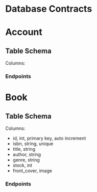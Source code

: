 # Database Contracts

# Account
## Table Schema
Columns:

### Endpoints


# Book
## Table Schema
Columns:
- id, int, primary key, auto increment
- isbn, string, unique
- title, string
- author, string
- genre, string
- stock, int
- front_cover, image

### Endpoints
